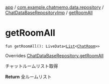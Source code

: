 [app](../../index.md) / [com.example.chatmemo.data.repository](../index.md) / [ChatDataBaseRepositoryImp](index.md) / [getRoomAll](./get-room-all.md)

# getRoomAll

`fun getRoomAll(): LiveData<`[`List`](https://kotlinlang.org/api/latest/jvm/stdlib/kotlin.collections/-list/index.html)`<`[`ChatRoom`](../../com.example.chatmemo.domain.model.entity/-chat-room/index.md)`>>`

Overrides [ChatDataBaseRepository.getRoomAll](../-chat-data-base-repository/get-room-all.md)

チャットルームリスト取得

**Return**
全ルームリスト

